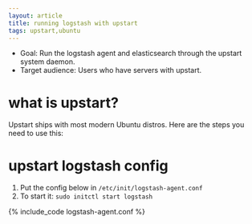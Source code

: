 ```yaml
---
layout: article
title: running logstash with upstart
tags: upstart,ubuntu
---
```


* Goal: Run the logstash agent and elasticsearch through the upstart system daemon.
* Target audience: Users who have servers with upstart.

# what is upstart?

Upstart ships with most modern Ubuntu distros. Here are the steps you need to use this:

# upstart logstash config

1. Put the config below in `/etc/init/logstash-agent.conf`
2. To start it: `sudo initctl start logstash`

{% include_code logstash-agent.conf %}
